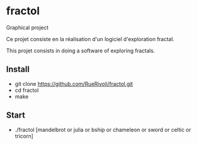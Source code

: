 # fractol
Graphical project 

Ce projet consiste en la réalisation d'un logiciel d'exploration fractal.

This projet consists in doing a software of exploring fractals.

## Install
* git clone https://github.com/RueRivoli/fractol.git 
* cd fractol
* make

## Start
* ./fractol [mandelbrot or julia or bship or chameleon or sword or celtic or tricorn]
